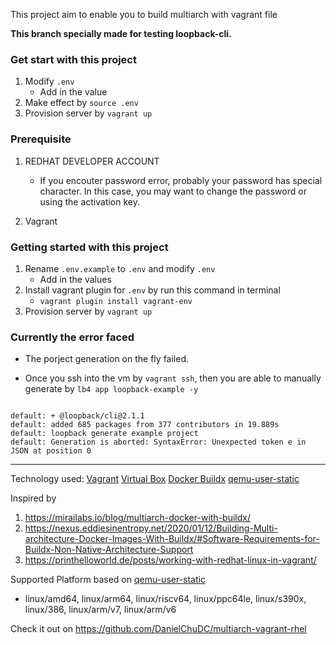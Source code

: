 This project aim to enable you to build multiarch with vagrant file

**This branch specially made for testing loopback-cli.**

### Get start with this project

1. Modify `.env`
   - Add in the value
2. Make effect by `source .env`
3. Provision server by `vagrant up`

### Prerequisite

1. REDHAT DEVELOPER ACCOUNT

   - If you encouter password error, probably your password has special character. In this case, you may want to change the password or using the activation key.

2. Vagrant

### Getting started with this project

1. Rename `.env.example` to `.env` and modify `.env`
   - Add in the values
2. Install vagrant plugin for `.env` by run this command in terminal
   - `vagrant plugin install vagrant-env`
3. Provision server by `vagrant up`

### Currently the error faced

- The porject generation on the fly failed.

- Once you ssh into the vm by `vagrant ssh`, then you are able to manually generate by `lb4 app loopback-example -y`

```

default: + @loopback/cli@2.1.1
default: added 685 packages from 377 contributors in 19.889s
default: loopback generate example project
default: Generation is aborted: SyntaxError: Unexpected token e in JSON at position 0

```

---

Technology used:
[Vagrant](https://www.vagrantup.com/)
[Virtual Box](https://www.virtualbox.org/)
[Docker Buildx](https://docs.docker.com/engine/reference/commandline/buildx/)
[qemu-user-static](https://github.com/multiarch/qemu-user-static)

Inspired by

1. https://mirailabs.io/blog/multiarch-docker-with-buildx/
2. https://nexus.eddiesinentropy.net/2020/01/12/Building-Multi-architecture-Docker-Images-With-Buildx/#Software-Requirements-for-Buildx-Non-Native-Architecture-Support
3. https://printhelloworld.de/posts/working-with-redhat-linux-in-vagrant/

Supported Platform based on [qemu-user-static](https://github.com/multiarch/qemu-user-static)

- linux/amd64, linux/arm64, linux/riscv64, linux/ppc64le, linux/s390x, linux/386, linux/arm/v7, linux/arm/v6

Check it out on https://github.com/DanielChuDC/multiarch-vagrant-rhel
